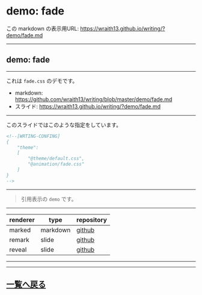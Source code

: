 # demo:  fade

<!--[NOWRITING]-->
<link rel="canonical" href="https://wraith13.github.io/writing/?demo/fade.md" />
この markdown の表示用URL: <a rel="canonical" href="https://wraith13.github.io/writing/?demo/fade.md">https://wraith13.github.io/writing/?demo/fade.md</a>
<!--[/NOWRITING]-->
<!--[WRTING-CONFING]
{
    "renderer": "remark",
    "theme":
    [
        "@theme/default.css",
        "@animation/fade.css"
    ]
}
-->
<!--
class: center, middle
-->

---

<!--
layout: true
-->

## demo: fade

---

これは `fade.css` のデモです。

- markdown: <https://github.com/wraith13/writing/blob/master/demo/fade.md>
- スライド: <https://wraith13.github.io/writing/?demo/fade.md>

---

このスライドではこのような指定をしています。

```HTML
<!--[WRTING-CONFING]
{
    "theme":
    [
        "@theme/default.css",
        "@animation/fade.css"
    ]
}
-->
```

---

> 引用表示の `demo` です。

---

| renderer | type     | repository                                      |
| -------- | -------- | ----------------------------------------------- |
| marked   | markdown | [github](https://github.com/markedjs/marked)    |
| remark   | slide    | [github](https://github.com/gnab/remark)        |
| reveal   | slide    | [github](https://github.com/hakimel/reveal.js/) |

---

<!--
layout: true
-->

---

<!--
class: center, middle
-->

## [一覧へ戻る](index.md)
